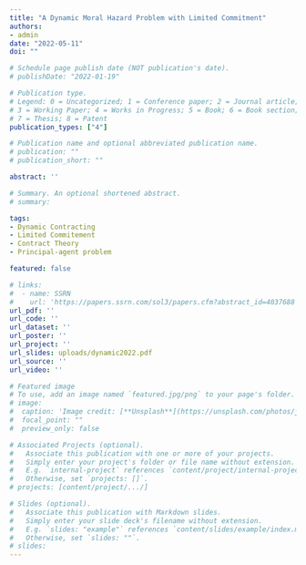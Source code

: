 ```yaml
---
title: "A Dynamic Moral Hazard Problem with Limited Commitment"
authors:
- admin
date: "2022-05-11"
doi: ""

# Schedule page publish date (NOT publication's date).
# publishDate: "2022-01-19"

# Publication type.
# Legend: 0 = Uncategorized; 1 = Conference paper; 2 = Journal article;
# 3 = Working Paper; 4 = Works in Progress; 5 = Book; 6 = Book section;
# 7 = Thesis; 8 = Patent
publication_types: ["4"]

# Publication name and optional abbreviated publication name.
# publication: ""
# publication_short: ""

abstract: ''

# Summary. An optional shortened abstract.
# summary: 

tags:
- Dynamic Contracting
- Limited Commitement
- Contract Theory
- Principal-agent problem

featured: false

# links:
#  - name: SSRN
#    url: 'https://papers.ssrn.com/sol3/papers.cfm?abstract_id=4037688'
url_pdf: ''
url_code: ''
url_dataset: ''
url_poster: ''
url_project: ''
url_slides: uploads/dynamic2022.pdf
url_source: ''
url_video: ''

# Featured image
# To use, add an image named `featured.jpg/png` to your page's folder.
# image:
#  caption: 'Image credit: [**Unsplash**](https://unsplash.com/photos/jdD8gXaTZsc)'
#  focal_point: ""
#  preview_only: false

# Associated Projects (optional).
#   Associate this publication with one or more of your projects.
#   Simply enter your project's folder or file name without extension.
#   E.g. `internal-project` references `content/project/internal-project/index.md`.
#   Otherwise, set `projects: []`.
# projects: [content/project/.../]

# Slides (optional).
#   Associate this publication with Markdown slides.
#   Simply enter your slide deck's filename without extension.
#   E.g. `slides: "example"` references `content/slides/example/index.md`.
#   Otherwise, set `slides: ""`.
# slides: 
---
```

